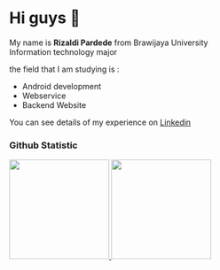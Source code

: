 Hi guys 👋 
==

My name is **Rizaldi Pardede** from Brawijaya University \
Information technology major 

the field that I am studying is :
* Android development
* Webservice
* Backend Website

You can see details of my experience on [Linkedin](https://www.linkedin.com/in/rizaldi-pardede-7b5708261)


  
### Github Statistic
<p align="left">
<a href="https://github.com/RizaldiPardede">
  <img height="180em" src="https://github-readme-stats-eight-theta.vercel.app/api?username=RizaldiPardede&show_icons=true&theme=algolia&include_all_commits=true&count_private=true"/>
  <img height="180em" src="https://github-readme-stats-eight-theta.vercel.app/api/top-langs/?username=RizaldiPardede&layout=compact&langs_count=8&theme=algolia"/>
</a>
</p>

